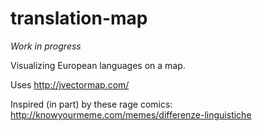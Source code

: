 translation-map
===============

*Work in progress*

Visualizing European languages on a map.

Uses http://jvectormap.com/

Inspired (in part) by these rage comics: http://knowyourmeme.com/memes/differenze-linguistiche
